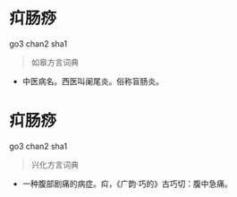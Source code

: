 # 㽱肠痧
go3 chan2 sha1
> 如皋方言词典
- 中医病名。西医叫阑尾炎。俗称盲肠炎。

# 㽱肠痧
go3 chan2 sha1
> 兴化方言词典
- 一种腹部剧痛的病症。㽱，《广韵·巧的》古巧切：腹中急痛。
